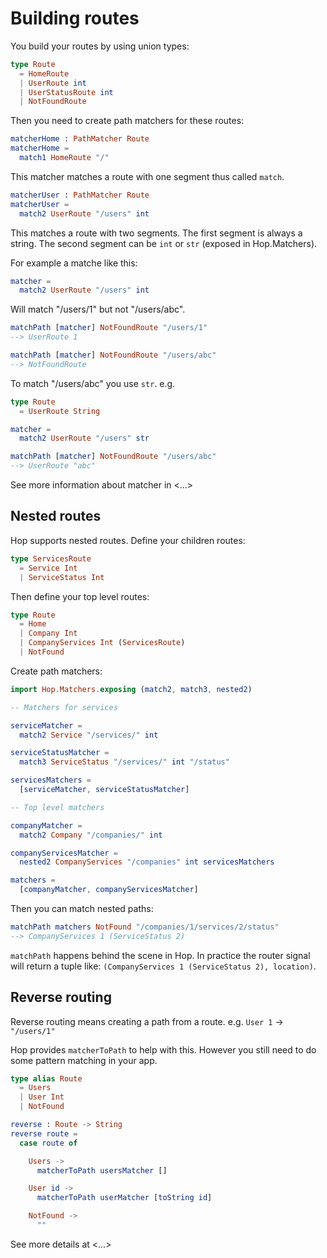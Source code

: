 # Building routes

You build your routes by using union types:

```elm
type Route
  = HomeRoute
  | UserRoute int
  | UserStatusRoute int
  | NotFoundRoute
```

Then you need to create path matchers for these routes:

```elm
matcherHome : PathMatcher Route
matcherHome =
  match1 HomeRoute "/"
```

This matcher matches a route with one segment thus called `match`.

```elm
matcherUser : PathMatcher Route
matcherUser =
  match2 UserRoute "/users" int
```

This matches a route with two segments. The first segment is always a string. The second segment can be `int` or `str` (exposed in Hop.Matchers).

For example a matche like this:

```elm
matcher =
  match2 UserRoute "/users" int
```

Will match "/users/1" but not "/users/abc".

```elm
matchPath [matcher] NotFoundRoute "/users/1"
--> UserRoute 1

matchPath [matcher] NotFoundRoute "/users/abc"
--> NotFoundRoute
```

To match "/users/abc" you use `str`. e.g.

```elm
type Route
  = UserRoute String

matcher =
  match2 UserRoute "/users" str

matchPath [matcher] NotFoundRoute "/users/abc"
--> UserRoute "abc"
```

See more information about matcher in <...>

## Nested routes

Hop supports nested routes. Define your children routes:

```elm
type ServicesRoute
  = Service Int
  | ServiceStatus Int
```

Then define your top level routes:

```elm
type Route
  = Home
  | Company Int
  | CompanyServices Int (ServicesRoute)
  | NotFound
```

Create path matchers:

```elm
import Hop.Matchers.exposing (match2, match3, nested2)

-- Matchers for services

serviceMatcher = 
  match2 Service "/services/" int

serviceStatusMatcher = 
  match3 ServiceStatus "/services/" int "/status"

servicesMatchers = 
  [serviceMatcher, serviceStatusMatcher]

-- Top level matchers

companyMatcher =
  match2 Company "/companies/" int

companyServicesMatcher = 
  nested2 CompanyServices "/companies" int servicesMatchers

matchers =
  [companyMatcher, companyServicesMatcher]
```

Then you can match nested paths:

```elm
matchPath matchers NotFound "/companies/1/services/2/status"
--> CompanyServices 1 (ServiceStatus 2)
```

`matchPath` happens behind the scene in Hop. In practice the router signal will return a tuple like: `(CompanyServices 1 (ServiceStatus 2), location)`.

## Reverse routing

Reverse routing means creating a path from a route.
e.g. `User 1` -> `"/users/1"`

Hop provides `matcherToPath` to help with this. However you still need to do some pattern matching in your app.

```elm
type alias Route
  = Users
  | User Int
  | NotFound

reverse : Route -> String
reverse route =
  case route of

    Users ->
      matcherToPath usersMatcher []

    User id ->
      matcherToPath userMatcher [toString id]

    NotFound ->
      ""
```

See more details at <...>


